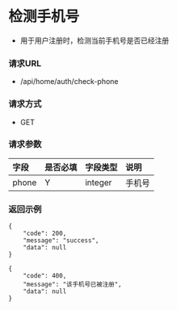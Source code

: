 # 检测手机号

* 用于用户注册时，检测当前手机号是否已经注册

### 请求URL

* /api/home/auth/check-phone

### 请求方式
* GET

### 请求参数

| 字段    |是否必填| 字段类型    | 说明  |
|:------| :--- |:--------|:----|
| phone |Y| integer | 手机号 |

### 返回示例

```
{
    "code": 200,
    "message": "success",
    "data": null
}

{
    "code": 400,
    "message": "该手机号已被注册",
    "data": null
}
```
